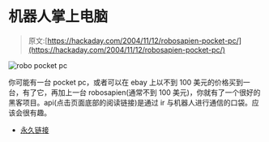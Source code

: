 # 机器人掌上电脑

> 原文:[https://hackaday.com/2004/11/12/robosapien-pocket-pc/](https://hackaday.com/2004/11/12/robosapien-pocket-pc/)

![robo pocket pc](../Images/c0df1db5cd622c9fd0e72e3c75bae1f3.png)

你可能有一台 pocket pc，或者可以在 ebay 上以不到 100 美元的价格买到一台，有了它，再加上一台 robosapien(通常不到 100 美元)，你就有了一个很好的黑客项目。api(点击页面底部的阅读链接)是通过 ir 与机器人进行通信的口袋。应该会很有趣。

*   [永久链接](http://www.informatik.uni-freiburg.de/~nimbro/media.html)